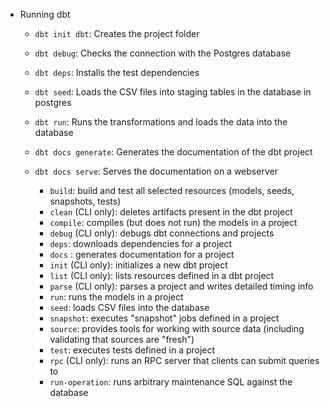 - Running dbt

  - `dbt init dbt`: Creates the project folder
  - `dbt debug`: Checks the connection with the Postgres database
  - `dbt deps`: Installs the test dependencies
  - `dbt seed`: Loads the CSV files into staging tables in the database in postgres
  - `dbt run`: Runs the transformations and loads the data into the database
  - `dbt docs generate`: Generates the documentation of the dbt project
  - `dbt docs serve`: Serves the documentation on a webserver

    - `build`: build and test all selected resources (models, seeds, snapshots, tests)
    - `clean` (CLI only): deletes artifacts present in the dbt project
    - `compile`: compiles (but does not run) the models in a project
    - `debug` (CLI only): debugs dbt connections and projects
    - `deps`: downloads dependencies for a project
    - `docs` : generates documentation for a project
    - `init` (CLI only): initializes a new dbt project
    - `list` (CLI only): lists resources defined in a dbt project
    - `parse` (CLI only): parses a project and writes detailed timing info
    - `run`: runs the models in a project
    - `seed`: loads CSV files into the database
    - `snapshot`: executes "snapshot" jobs defined in a project
    - `source`: provides tools for working with source data (including validating that sources are "fresh")
    - `test`: executes tests defined in a project
    - `rpc` (CLI only): runs an RPC server that clients can submit queries to
    - `run-operation`: runs arbitrary maintenance SQL against the database
